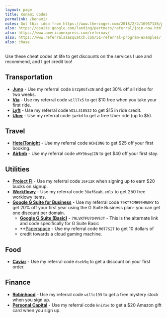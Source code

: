 ```yaml
---
layout: page
title: Konami Codes
permalink: /konami/
notes: Got this idea from https://www.theringer.com/2018/2/2/16957136/promo-codes-for-ringer-podcast-listeners and https://www.hoteltonight.com/promo-codes
also: https://gsuite.google.com/landing/partners/referral/join-now.html
also: https://www.americanexpress.com/refernav/
also: https://www.referralsaasquatch.com/51-referral-program-examples/
also: chase
---
```

Use these cheat codes at life to get discounts on the services I use and recommend, and I get credit too!

## Transportation

* **[Juno](https://join.gojuno.com/b7ZpRGfxIN)** - Use my referral code
  `b7ZpRGfxIN` and get 30% off all rides for two weeks.
* **[Via](https://ridewithvia.com/?pid=User_invite&c=email)** - Use my referral code `will7x5` to get $10 free when you take your first ride.
* **[Lyft](https://www.lyft.com/i/WILL310532)** - Use my referral code `WILL310532` to get $15 in ride credit.
* **[Uber](https://www.uber.com/invite/jwrkd)** - Use my referral code `jwrkd` to get a free Uber ride (up to $5).

## Travel
* **[HotelTonight](https://txt.htltn.com/LJVXpXIAIN)** - Use my referral code `WCHIONG` to get $25 off your first booking.
* **[Airbnb](https://abnb.me/e/oMY9bsqCIN)** - Use my referral code `oMY9bsqCIN` to get $40 off your first stay.

## Utilities

* **[Project Fi](https://g.co/fi/r/36F12K)** - Use my referral code `36F12K` when
  signing up to earn $20 bucks on signup.
* **[Workflowy](https://workflowy.com/invite/38af6eab.emlx)** - Use my referral code `38af6eab.emlx` to get 250 free worklowy items.
* **[Google G Suite for Business](https://gsuite.google.com/landing/partners/referral/trial.html?utm_source=sign-up&utm_medium=referralbutton1&utm_campaign=apps-referral-program&utm_content=79KT7CMH99H9AHY)** - Use my referral code `79KT7CMH99H9AHY` to get 20% off your first year using the G Suite Business plan- you can get one discount per domain.
   * **[Google G Suite (Basic)](https://gsuite.google.com/landing/partners/referral/trial.html?utm_source=sign-up&utm_medium=referralbutton1&utm_campaign=apps-referral-program&utm_content=79LVKTFU7Q4V9JT)** - `79LVKTFU7Q4V9JT` - This is the alternate link and code specifically for G Suite Basic
   * **[Paperspace](https://www.paperspace.com/&R=M0T7SIT) - Use my referral code `M0T7SIT` to get 10 dollars of
   * credit towards a cloud gaming machine.

## Food

* **[Caviar](https://www.trycaviar.com/r/dsek9q)** - Use my referral code `dsek9q` to get a discount on your first order.

## Finance

* **[Robinhood](https://share.robinhood.com/willc199)** - Use my referral code
  `willc199` to get a free mystery stock when you sign up.
* **[Personal Capital](http://share.personalcapital.com/x/kniYxe)** - Use my referral code
  `kniYxe` to get a $20 Amazon gift card when you sign up.
